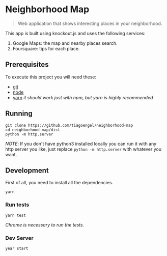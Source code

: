 Neighborhood Map
==

> Web application that shows interesting places in your neighborhood.

This app is built using knockout.js and uses the following services:
  1. Google Maps: the map and nearby places search.
  2. Foursquare: tips for each place.

## Prerequisites
To execute this project you will need these:
- [git](https://git-scm.com/downloads)
- [node](https://www.python.org/downloads/)
- [yarn](https://yarnpkg.com/en/) *it should work just with npm, but yarn is highly recommended*

## Running

```shell
git clone https://github.com/tiagoengel/neighborhood-map
cd neighborhood-map/dist
python -m http.server
```
*NOTE*: If you don't have python3 installed locally you can run it with any
http server you like, just replace `python -m http.server` with whatever you want.

## Development

First of all, you need to install all the dependencies.

```yarn```

### Run tests
```yarn test```

*Chrome is necessary to run the tests.*

### Dev Server
```year start```